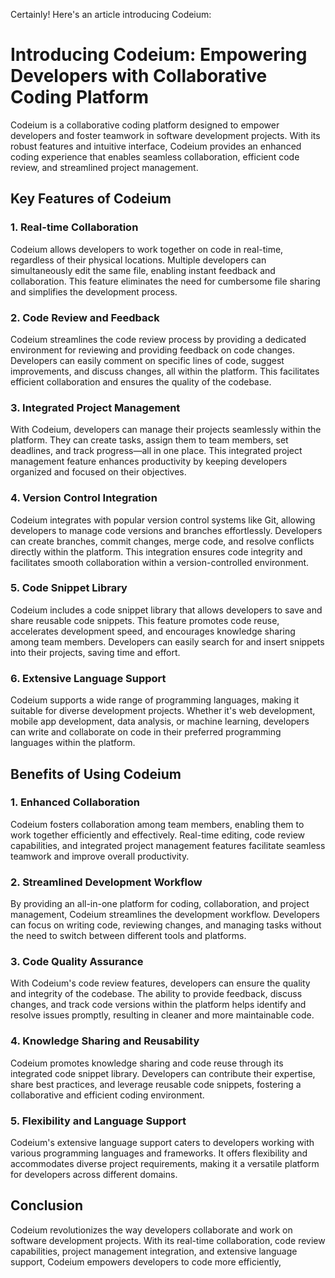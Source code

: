 Certainly! Here's an article introducing Codeium:

# Introducing Codeium: Empowering Developers with Collaborative Coding Platform

Codeium is a collaborative coding platform designed to empower developers and foster teamwork in software development projects. With its robust features and intuitive interface, Codeium provides an enhanced coding experience that enables seamless collaboration, efficient code review, and streamlined project management.

## Key Features of Codeium

### 1. Real-time Collaboration

Codeium allows developers to work together on code in real-time, regardless of their physical locations. Multiple developers can simultaneously edit the same file, enabling instant feedback and collaboration. This feature eliminates the need for cumbersome file sharing and simplifies the development process.

### 2. Code Review and Feedback

Codeium streamlines the code review process by providing a dedicated environment for reviewing and providing feedback on code changes. Developers can easily comment on specific lines of code, suggest improvements, and discuss changes, all within the platform. This facilitates efficient collaboration and ensures the quality of the codebase.

### 3. Integrated Project Management

With Codeium, developers can manage their projects seamlessly within the platform. They can create tasks, assign them to team members, set deadlines, and track progress—all in one place. This integrated project management feature enhances productivity by keeping developers organized and focused on their objectives.

### 4. Version Control Integration

Codeium integrates with popular version control systems like Git, allowing developers to manage code versions and branches effortlessly. Developers can create branches, commit changes, merge code, and resolve conflicts directly within the platform. This integration ensures code integrity and facilitates smooth collaboration within a version-controlled environment.

### 5. Code Snippet Library

Codeium includes a code snippet library that allows developers to save and share reusable code snippets. This feature promotes code reuse, accelerates development speed, and encourages knowledge sharing among team members. Developers can easily search for and insert snippets into their projects, saving time and effort.

### 6. Extensive Language Support

Codeium supports a wide range of programming languages, making it suitable for diverse development projects. Whether it's web development, mobile app development, data analysis, or machine learning, developers can write and collaborate on code in their preferred programming languages within the platform.

## Benefits of Using Codeium

### 1. Enhanced Collaboration

Codeium fosters collaboration among team members, enabling them to work together efficiently and effectively. Real-time editing, code review capabilities, and integrated project management features facilitate seamless teamwork and improve overall productivity.

### 2. Streamlined Development Workflow

By providing an all-in-one platform for coding, collaboration, and project management, Codeium streamlines the development workflow. Developers can focus on writing code, reviewing changes, and managing tasks without the need to switch between different tools and platforms.

### 3. Code Quality Assurance

With Codeium's code review features, developers can ensure the quality and integrity of the codebase. The ability to provide feedback, discuss changes, and track code versions within the platform helps identify and resolve issues promptly, resulting in cleaner and more maintainable code.

### 4. Knowledge Sharing and Reusability

Codeium promotes knowledge sharing and code reuse through its integrated code snippet library. Developers can contribute their expertise, share best practices, and leverage reusable code snippets, fostering a collaborative and efficient coding environment.

### 5. Flexibility and Language Support

Codeium's extensive language support caters to developers working with various programming languages and frameworks. It offers flexibility and accommodates diverse project requirements, making it a versatile platform for developers across different domains.

## Conclusion

Codeium revolutionizes the way developers collaborate and work on software development projects. With its real-time collaboration, code review capabilities, project management integration, and extensive language support, Codeium empowers developers to code more efficiently,
